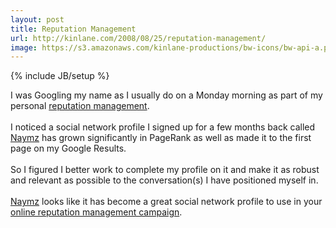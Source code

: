 ```yaml
---
layout: post
title: Reputation Management
url: http://kinlane.com/2008/08/25/reputation-management/
image: https://s3.amazonaws.com/kinlane-productions/bw-icons/bw-api-a.png
---
```

{% include JB/setup %}
<p>
     I was Googling my name as I usually do on a Monday morning as part of my personal <a href="http://www.socialmediasquad.com/services/index.html">reputation management</a>.
     <br />
     <br />
     I noticed a social network profile I signed up for a few months back called <a href="http://www.naymz.com/">Naymz</a> has grown significantly in PageRank as well as made it to the first page on my Google Results.
     <br />
     <br />
     So I figured I better work to complete my profile on it and make it as robust and relevant as possible to the conversation(s) I have positioned myself in.
     <br />
     <br />
     <a href="http://www.naymz.com/">Naymz</a> looks like it has become a great social network profile to use in your <a href="http://www.socialmediasquad.com/services/index.html">online reputation management campaign</a>.
</p>